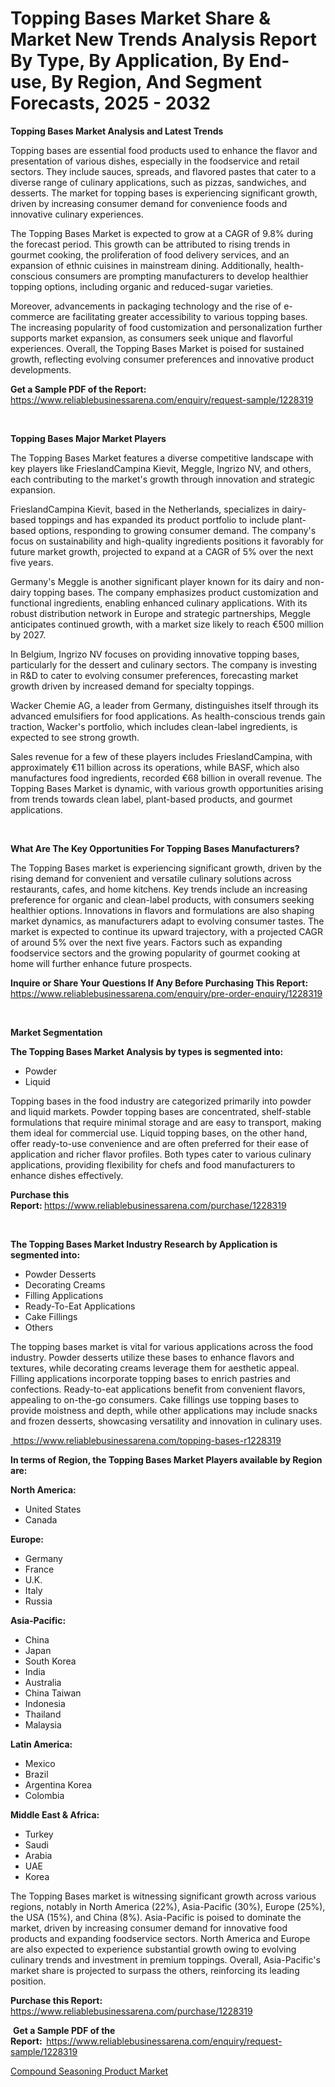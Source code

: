 <p><h1>Topping Bases Market Share & Market New Trends Analysis Report By Type, By Application, By End-use, By Region, And Segment Forecasts, 2025 - 2032</h1></p><p><strong>Topping Bases Market Analysis and Latest Trends</strong></p>
<p><p>Topping bases are essential food products used to enhance the flavor and presentation of various dishes, especially in the foodservice and retail sectors. They include sauces, spreads, and flavored pastes that cater to a diverse range of culinary applications, such as pizzas, sandwiches, and desserts. The market for topping bases is experiencing significant growth, driven by increasing consumer demand for convenience foods and innovative culinary experiences.</p><p>The Topping Bases Market is expected to grow at a CAGR of 9.8% during the forecast period. This growth can be attributed to rising trends in gourmet cooking, the proliferation of food delivery services, and an expansion of ethnic cuisines in mainstream dining. Additionally, health-conscious consumers are prompting manufacturers to develop healthier topping options, including organic and reduced-sugar varieties.</p><p>Moreover, advancements in packaging technology and the rise of e-commerce are facilitating greater accessibility to various topping bases. The increasing popularity of food customization and personalization further supports market expansion, as consumers seek unique and flavorful experiences. Overall, the Topping Bases Market is poised for sustained growth, reflecting evolving consumer preferences and innovative product developments.</p></p>
<p><strong>Get a Sample PDF of the Report:&nbsp;</strong> <a href="https://www.reliablebusinessarena.com/enquiry/request-sample/1228319?utm_campaign=2259&utm_medium=2&utm_source=Github&utm_content=ia&utm_term=15022025&utm_id=topping-bases">https://www.reliablebusinessarena.com/enquiry/request-sample/1228319</a></p>
<p>&nbsp;</p>
<p><strong>Topping Bases Major Market Players</strong></p>
<p><p>The Topping Bases Market features a diverse competitive landscape with key players like FrieslandCampina Kievit, Meggle, Ingrizo NV, and others, each contributing to the market's growth through innovation and strategic expansion.</p><p>FrieslandCampina Kievit, based in the Netherlands, specializes in dairy-based toppings and has expanded its product portfolio to include plant-based options, responding to growing consumer demand. The company's focus on sustainability and high-quality ingredients positions it favorably for future market growth, projected to expand at a CAGR of 5% over the next five years.</p><p>Germany's Meggle is another significant player known for its dairy and non-dairy topping bases. The company emphasizes product customization and functional ingredients, enabling enhanced culinary applications. With its robust distribution network in Europe and strategic partnerships, Meggle anticipates continued growth, with a market size likely to reach €500 million by 2027.</p><p>In Belgium, Ingrizo NV focuses on providing innovative topping bases, particularly for the dessert and culinary sectors. The company is investing in R&D to cater to evolving consumer preferences, forecasting market growth driven by increased demand for specialty toppings.</p><p>Wacker Chemie AG, a leader from Germany, distinguishes itself through its advanced emulsifiers for food applications. As health-conscious trends gain traction, Wacker's portfolio, which includes clean-label ingredients, is expected to see strong growth.</p><p>Sales revenue for a few of these players includes FrieslandCampina, with approximately €11 billion across its operations, while BASF, which also manufactures food ingredients, recorded €68 billion in overall revenue. The Topping Bases Market is dynamic, with various growth opportunities arising from trends towards clean label, plant-based products, and gourmet applications.</p></p>
<p>&nbsp;</p>
<p><strong>What Are The Key Opportunities For Topping Bases Manufacturers?</strong></p>
<p><p>The Topping Bases market is experiencing significant growth, driven by the rising demand for convenient and versatile culinary solutions across restaurants, cafes, and home kitchens. Key trends include an increasing preference for organic and clean-label products, with consumers seeking healthier options. Innovations in flavors and formulations are also shaping market dynamics, as manufacturers adapt to evolving consumer tastes. The market is expected to continue its upward trajectory, with a projected CAGR of around 5% over the next five years. Factors such as expanding foodservice sectors and the growing popularity of gourmet cooking at home will further enhance future prospects.</p></p>
<p><strong>Inquire or Share Your Questions If Any Before Purchasing This Report:</strong> <a href="https://www.reliablebusinessarena.com/enquiry/pre-order-enquiry/1228319?utm_campaign=2259&utm_medium=2&utm_source=Github&utm_content=ia&utm_term=15022025&utm_id=topping-bases">https://www.reliablebusinessarena.com/enquiry/pre-order-enquiry/1228319</a></p>
<p>&nbsp;</p>
<p><strong>Market Segmentation</strong></p>
<p><strong>The Topping Bases Market Analysis by types is segmented into:</strong></p>
<p><ul><li>Powder</li><li>Liquid</li></ul></p>
<p><p>Topping bases in the food industry are categorized primarily into powder and liquid markets. Powder topping bases are concentrated, shelf-stable formulations that require minimal storage and are easy to transport, making them ideal for commercial use. Liquid topping bases, on the other hand, offer ready-to-use convenience and are often preferred for their ease of application and richer flavor profiles. Both types cater to various culinary applications, providing flexibility for chefs and food manufacturers to enhance dishes effectively.</p></p>
<p><strong>Purchase this Report:&nbsp;</strong><a href="https://www.reliablebusinessarena.com/purchase/1228319?utm_campaign=2259&utm_medium=2&utm_source=Github&utm_content=ia&utm_term=15022025&utm_id=topping-bases">https://www.reliablebusinessarena.com/purchase/1228319</a></p>
<p>&nbsp;</p>
<p><strong>The Topping Bases Market Industry Research by Application is segmented into:</strong></p>
<p><ul><li>Powder Desserts</li><li>Decorating Creams</li><li>Filling Applications</li><li>Ready-To-Eat Applications</li><li>Cake Fillings</li><li>Others</li></ul></p>
<p><p>The topping bases market is vital for various applications across the food industry. Powder desserts utilize these bases to enhance flavors and textures, while decorating creams leverage them for aesthetic appeal. Filling applications incorporate topping bases to enrich pastries and confections. Ready-to-eat applications benefit from convenient flavors, appealing to on-the-go consumers. Cake fillings use topping bases to provide moistness and depth, while other applications may include snacks and frozen desserts, showcasing versatility and innovation in culinary uses.</p></p>
<p><a href="https://www.reliablebusinessarena.com/topping-bases-r1228319?utm_campaign=2259&utm_medium=2&utm_source=Github&utm_content=ia&utm_term=15022025&utm_id=topping-bases">&nbsp;https://www.reliablebusinessarena.com/topping-bases-r1228319</a></p>
<p><strong>In terms of Region, the Topping Bases Market Players available by Region are:</strong></p>
<p>
    <p> <strong> North America: </strong>
        <ul>
            <li>United States</li>
            <li>Canada</li>
        </ul>
        </p> 
    <p> <strong> Europe: </strong>
        <ul>
            <li>Germany</li>
            <li>France</li>
            <li>U.K.</li>
            <li>Italy</li>
            <li>Russia</li>
        </ul>
        </p> 
    <p> <strong> Asia-Pacific: </strong>
        <ul>
            <li>China</li>
            <li>Japan</li>
            <li>South Korea</li>
            <li>India</li>
            <li>Australia</li>
            <li>China Taiwan</li>
            <li>Indonesia</li>
            <li>Thailand</li>
            <li>Malaysia</li>
        </ul>
        </p> 
    <p> <strong> Latin America: </strong>
        <ul>
            <li>Mexico</li>
            <li>Brazil</li>
            <li>Argentina Korea</li>
            <li>Colombia</li>
        </ul>
        </p> 
    <p> <strong> Middle East & Africa: </strong>
        <ul>
            <li>Turkey</li>
            <li>Saudi</li>
            <li>Arabia</li>
            <li>UAE</li>
            <li>Korea</li>
        </ul>
    </p>
    </p>
<p><p>The Topping Bases market is witnessing significant growth across various regions, notably in North America (22%), Asia-Pacific (30%), Europe (25%), the USA (15%), and China (8%). Asia-Pacific is poised to dominate the market, driven by increasing consumer demand for innovative food products and expanding foodservice sectors. North America and Europe are also expected to experience substantial growth owing to evolving culinary trends and investment in premium toppings. Overall, Asia-Pacific's market share is projected to surpass the others, reinforcing its leading position.</p></p>
<p><strong>Purchase this Report: </strong><a href="https://www.reliablebusinessarena.com/purchase/1228319?utm_campaign=2259&utm_medium=2&utm_source=Github&utm_content=ia&utm_term=15022025&utm_id=topping-bases">https://www.reliablebusinessarena.com/purchase/1228319</a></p>
<p>&nbsp;<strong>Get a Sample PDF of the Report:&nbsp;&nbsp;</strong><a href="https://www.reliablebusinessarena.com/enquiry/request-sample/1228319?utm_campaign=2259&utm_medium=2&utm_source=Github&utm_content=ia&utm_term=15022025&utm_id=topping-bases">https://www.reliablebusinessarena.com/enquiry/request-sample/1228319</a></p>
<p><strong></strong></p>
<p><p><a href="https://github.com/sherikacas30/Market-Research-Report-List-1/blob/main/compound-seasoning-product-market.md?utm_campaign=2259&utm_medium=2&utm_source=Github&utm_content=ia&utm_term=15022025&utm_id=topping-bases">Compound Seasoning Product Market</a></p></p>